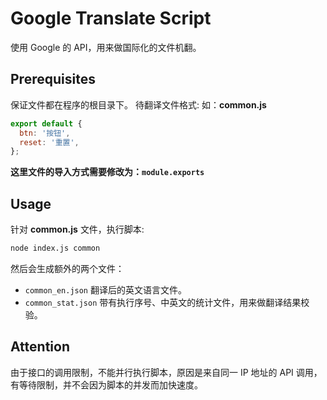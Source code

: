 # Google Translate Script

使用 Google 的 API，用来做国际化的文件机翻。

## Prerequisites

保证文件都在程序的根目录下。
待翻译文件格式: 如：**common.js**

```js
export default {
  btn: '按钮',
  reset: '重置',
};
```

**这里文件的导入方式需要修改为：`module.exports`**

## Usage

针对 **common.js** 文件，执行脚本:

```bash
node index.js common
```

然后会生成额外的两个文件：

- `common_en.json` 翻译后的英文语言文件。
- `common_stat.json` 带有执行序号、中英文的统计文件，用来做翻译结果校验。

## Attention

由于接口的调用限制，不能并行执行脚本，原因是来自同一 IP 地址的 API 调用，有等待限制，并不会因为脚本的并发而加快速度。
